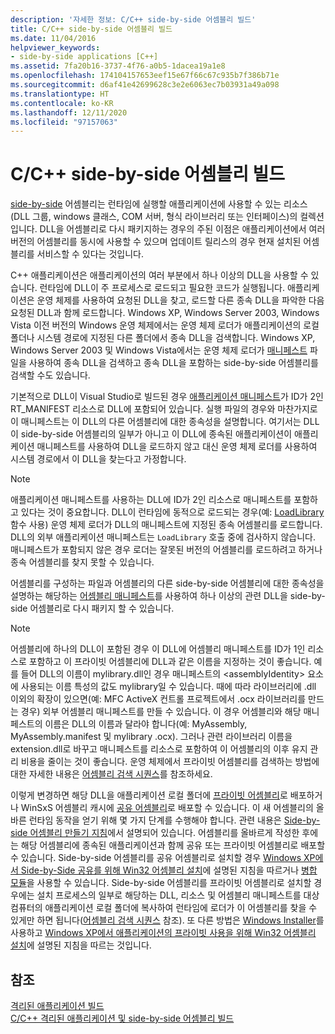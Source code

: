 ```yaml
---
description: '자세한 정보: C/C++ side-by-side 어셈블리 빌드'
title: C/C++ side-by-side 어셈블리 빌드
ms.date: 11/04/2016
helpviewer_keywords:
- side-by-side applications [C++]
ms.assetid: 7fa20b16-3737-4f76-a0b5-1dacea19a1e8
ms.openlocfilehash: 174104157653eef15e67f66c67c935b7f386b71e
ms.sourcegitcommit: d6af41e42699628c3e2e6063ec7b03931a49a098
ms.translationtype: HT
ms.contentlocale: ko-KR
ms.lasthandoff: 12/11/2020
ms.locfileid: "97157063"
---
```

# <a name="building-cc-side-by-side-assemblies"></a>C/C++ side-by-side 어셈블리 빌드

[side-by-side](/windows/win32/SbsCs/about-side-by-side-assemblies-) 어셈블리는 런타임에 실행할 애플리케이션에 사용할 수 있는 리소스(DLL 그룹, windows 클래스, COM 서버, 형식 라이브러리 또는 인터페이스)의 컬렉션입니다. DLL을 어셈블리로 다시 패키지하는 경우의 주된 이점은 애플리케이션에서 여러 버전의 어셈블리를 동시에 사용할 수 있으며 업데이트 릴리스의 경우 현재 설치된 어셈블리를 서비스할 수 있다는 것입니다.

C++ 애플리케이션은 애플리케이션의 여러 부분에서 하나 이상의 DLL을 사용할 수 있습니다. 런타임에 DLL이 주 프로세스로 로드되고 필요한 코드가 실행됩니다. 애플리케이션은 운영 체제를 사용하여 요청된 DLL을 찾고, 로드할 다른 종속 DLL을 파악한 다음 요청된 DLL과 함께 로드합니다. Windows XP, Windows Server 2003, Windows Vista 이전 버전의 Windows 운영 체제에서는 운영 체제 로더가 애플리케이션의 로컬 폴더나 시스템 경로에 지정된 다른 폴더에서 종속 DLL을 검색합니다. Windows XP, Windows Server 2003 및 Windows Vista에서는 운영 체제 로더가 [매니페스트](/windows/win32/sbscs/manifests) 파일을 사용하여 종속 DLL을 검색하고 종속 DLL을 포함하는 side-by-side 어셈블리를 검색할 수도 있습니다.

기본적으로 DLL이 Visual Studio로 빌드된 경우 [애플리케이션 매니페스트](/windows/win32/SbsCs/application-manifests)가 ID가 2인 RT_MANIFEST 리소스로 DLL에 포함되어 있습니다. 실행 파일의 경우와 마찬가지로 이 매니페스트는 이 DLL의 다른 어셈블리에 대한 종속성을 설명합니다. 여기서는 DLL이 side-by-side 어셈블리의 일부가 아니고 이 DLL에 종속된 애플리케이션이 애플리케이션 매니페스트를 사용하여 DLL을 로드하지 않고 대신 운영 체제 로더를 사용하여 시스템 경로에서 이 DLL을 찾는다고 가정합니다.

> [!NOTE]
> 애플리케이션 매니페스트를 사용하는 DLL에 ID가 2인 리소스로 매니페스트를 포함하고 있다는 것이 중요합니다. DLL이 런타임에 동적으로 로드되는 경우(예: [LoadLibrary](/windows/win32/api/libloaderapi/nf-libloaderapi-loadlibraryw) 함수 사용) 운영 체제 로더가 DLL의 매니페스트에 지정된 종속 어셈블리를 로드합니다. DLL의 외부 애플리케이션 매니페스트는 `LoadLibrary` 호출 중에 검사하지 않습니다. 매니페스트가 포함되지 않은 경우 로더는 잘못된 버전의 어셈블리를 로드하려고 하거나 종속 어셈블리를 찾지 못할 수 있습니다.

어셈블리를 구성하는 파일과 어셈블리의 다른 side-by-side 어셈블리에 대한 종속성을 설명하는 해당하는 [어셈블리 매니페스트](/windows/win32/SbsCs/assembly-manifests)를 사용하여 하나 이상의 관련 DLL을 side-by-side 어셈블리로 다시 패키지 할 수 있습니다.

> [!NOTE]
> 어셈블리에 하나의 DLL이 포함된 경우 이 DLL에 어셈블리 매니페스트를 ID가 1인 리소스로 포함하고 이 프라이빗 어셈블리에 DLL과 같은 이름을 지정하는 것이 좋습니다. 예를 들어 DLL의 이름이 mylibrary.dll인 경우 매니페스트의 \<assemblyIdentity> 요소에 사용되는 이름 특성의 값도 mylibrary일 수 있습니다. 때에 따라 라이브러리에 .dll 이외의 확장이 있으면(예: MFC ActiveX 컨트롤 프로젝트에서 .ocx 라이브러리를 만드는 경우) 외부 어셈블리 매니페스트를 만들 수 있습니다. 이 경우 어셈블리와 해당 매니페스트의 이름은 DLL의 이름과 달라야 합니다(예: MyAssembly, MyAssembly.manifest 및 mylibrary .ocx). 그러나 관련 라이브러리 이름을 extension.dll로 바꾸고 매니페스트를 리소스로 포함하여 이 어셈블리의 이후 유지 관리 비용을 줄이는 것이 좋습니다. 운영 체제에서 프라이빗 어셈블리를 검색하는 방법에 대한 자세한 내용은 [어셈블리 검색 시퀀스](/windows/win32/SbsCs/assembly-searching-sequence)를 참조하세요.

이렇게 변경하면 해당 DLL을 애플리케이션 로컬 폴더에 [프라이빗 어셈블리](/windows/win32/Msi/private-assemblies)로 배포하거나 WinSxS 어셈블리 캐시에 [공유 어셈블리](/windows/win32/Msi/shared-assemblies)로 배포할 수 있습니다. 이 새 어셈블리의 올바른 런타임 동작을 얻기 위해 몇 가지 단계를 수행해야 합니다. 관련 내용은 [Side-by-side 어셈블리 만들기 지침](/windows/win32/SbsCs/guidelines-for-creating-side-by-side-assemblies)에서 설명되어 있습니다. 어셈블리를 올바르게 작성한 후에는 해당 어셈블리에 종속된 애플리케이션과 함께 공유 또는 프라이빗 어셈블리로 배포할 수 있습니다. Side-by-side 어셈블리를 공유 어셈블리로 설치할 경우 [Windows XP에서 Side-by-Side 공유를 위해 Win32 어셈블리 설치](/windows/win32/Msi/installing-win32-assemblies-for-side-by-side-sharing-on-windows-xp)에 설명된 지침을 따르거나 [병합 모듈](/windows/win32/msi/merge-modules)을 사용할 수 있습니다. Side-by-side 어셈블리를 프라이빗 어셈블리로 설치할 경우에는 설치 프로세스의 일부로 해당하는 DLL, 리소스 및 어셈블리 매니페스트를 대상 컴퓨터의 애플리케이션 로컬 폴더에 복사하여 런타임에 로더가 이 어셈블리를 찾을 수 있게만 하면 됩니다([어셈블리 검색 시퀀스](/windows/win32/SbsCs/assembly-searching-sequence) 참조). 또 다른 방법은 [Windows Installer](/windows/win32/Msi/windows-installer-portal)를 사용하고 [Windows XP에서 애플리케이션의 프라이빗 사용을 위해 Win32 어셈블리 설치](/windows/win32/Msi/installing-win32-assemblies-for-the-private-use-of-an-application-on-windows-xp)에 설명된 지침을 따르는 것입니다.

## <a name="see-also"></a>참조

[ 격리된 애플리케이션 빌드](building-c-cpp-isolated-applications.md)<br/>
[C/C++ 격리된 애플리케이션 및 side-by-side 어셈블리 빌드](building-c-cpp-isolated-applications-and-side-by-side-assemblies.md)
